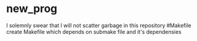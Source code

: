 # new_prog
I solemnly swear that I will not scatter garbage in this repository
#Makefile
create Makefile which depends on submake file and it's dependensies
